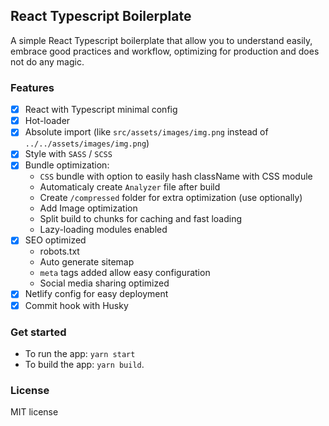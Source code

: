 ## React Typescript Boilerplate

A simple React Typescript boilerplate that allow you to understand easily, embrace good practices and workflow, optimizing for production and does not do any magic.

### Features
- [x] React with Typescript minimal config
- [x] Hot-loader
- [x] Absolute import (like `src/assets/images/img.png` instead of `../../assets/images/img.png`)
- [x] Style with `SASS` / `SCSS`
- [x] Bundle optimization:
  * `CSS` bundle with option to easily hash className with CSS module
  * Automaticaly create `Analyzer` file after build
  * Create `/compressed` folder for extra optimization (use optionally)
  * Add Image optimization
  * Split build to chunks for caching and fast loading
  * Lazy-loading modules enabled
- [x] SEO optimized
  * robots.txt
  * Auto generate sitemap
  * `meta` tags added allow easy configuration
  * Social media sharing optimized
- [x] Netlify config for easy deployment
- [x] Commit hook with Husky

### Get started
- To run the app: `yarn start`
- To build the app: `yarn build`.

### License
MIT license